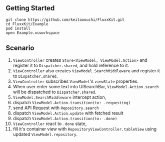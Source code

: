 ## Getting Started

```
git clone https://github.com/keitaoouchi/FluxxKit.git
cd FluxxKit/Example
pod install
open Example.xcworkspace
```

## Scenario

1. `ViewController` creates `Store<ViewModel, ViewModel.Action>` and register it to `Dispatcher.shared`, and hold reference to it.
2. `ViewController` also creates `ViewModel.SearchMiddleware` and register it to `Dispatcher.shared`.
3. `ViewController` subscribes `ViewModel`'s `viewState` properties.
3. When user enter some text into UISearchBar, `ViewModel.Action.search` will be dispatched to `Dispatcher.shared`.
4. `ViewModel.SearchMiddleware` intercept action,
  1. dispatch `ViewModel.Action.transition(to: .requesting)`
  2. send API Request with `Repository.search`
  3. dispatch `ViewModel.Action.update` with fetched result
  4. dispatch `ViewModel.Action.transition(to: .done)`
5. `ViewController` react to `.done` state,
6. fill it's container view with `RepositoryViewController.tableView` using updated `ViewModel.repository`.
